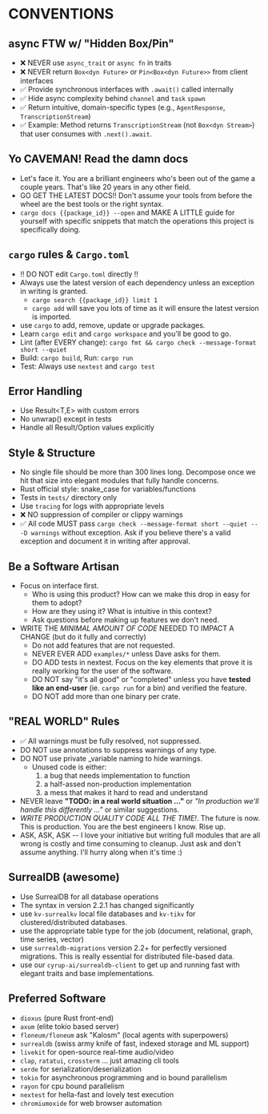 # CONVENTIONS

## async FTW w/ "Hidden Box/Pin"

- ❌ NEVER use `async_trait` or `async fn` in traits
- ❌ NEVER return `Box<dyn Future>` or `Pin<Box<dyn Future>>` from client interfaces
- ✅ Provide synchronous interfaces with `.await()` called internally
- ✅ Hide async complexity behind `channel` and `task` `spawn`
- ✅ Return intuitive, domain-specific types (e.g., `AgentResponse`, `TranscriptionStream`)
- ✅ Example: Method returns `TranscriptionStream` (not `Box<dyn Stream>`) that user consumes with `.next().await`.

## Yo **CAVEMAN!** Read the damn docs

- Let's face it. You are a brilliant engineers who's been out of the game a couple years. That's like 20 years in any other field.
- GO GET THE LATEST DOCS!! Don't assume your tools from before the wheel are the best tools or the right syntax.
- `cargo docs {{package_id}} --open` and MAKE A LITTLE guide for yourself with specific snippets that match the operations this project is specifically doing.

## `cargo` rules & `Cargo.toml`

- !! DO NOT edit `Cargo.toml` directly !!
- Always use the latest version of each dependency unless an exception in writing is granted.
   - `cargo search {{package_id}} limit 1`
   - `cargo add` will save you lots of time as it will ensure the latest version is imported.
- use `cargo` to add, remove, update or upgrade packages.
- Learn `cargo edit` and `cargo workspace` and you'll be good to go.
- Lint (after EVERY change): `cargo fmt && cargo check --message-format short --quiet`
- Build: `cargo build`, Run: `cargo run`
- Test: Always use `nextest` and `cargo test`

## Error Handling

- Use Result<T,E> with custom errors
- No unwrap() except in tests
- Handle all Result/Option values explicitly

## Style & Structure

- No single file should be more than 300 lines long. Decompose once we hit that size into elegant modules that fully handle concerns.
- Rust official style: snake_case for variables/functions
- Tests in `tests/` directory only
- Use `tracing` for logs with appropriate levels
- ❌ NO suppression of compiler or clippy warnings
- ✅ All code MUST pass `cargo check --message-format short --quiet -- -D warnings` without exception. Ask if you believe there's a valid exception and document it in writing after approval.

## Be a Software Artisan

- Focus on interface first.
   - Who is using this product? How can we make this drop in easy for them to adopt?
   - How are they using it? What is intuitive in this context?
   - Ask questions before making up features we don't need.
- WRITE THE *MINIMAL AMOUNT OF CODE* NEEDED TO IMPACT A CHANGE (but do it fully and correctly)
   - Do not add features that are not requested.
   - NEVER EVER ADD `examples/*` unless Dave asks for them.
   - DO ADD tests in nextest. Focus on the key elements that prove it is really working for the user of the software.
   - DO NOT say "it's all good" or "completed" unless you have **tested like an end-user** (ie. `cargo run` for a bin) and verified the feature.
   - DO NOT add more than one binary per crate.

## "REAL WORLD" Rules

- ✅ All warnings must be fully resolved, not suppressed.
- DO NOT use annotations to suppress warnings of any type.
- DO NOT use private _variable naming to hide warnings.
   - Unused code is either:
      1. a bug that needs implementation to function
      2. a half-assed non-production implementation
      3. a mess that makes it hard to read and understand
- NEVER leave **"TODO: in a real world situation ..."** or *"In production we'll handle this differently ..."* or similar suggestions.
- *WRITE PRODUCTION QUALITY CODE ALL THE TIME!*. The future is now. This is production. You are the best engineers I know. Rise up.
- ASK, ASK, ASK -- I love your initiative but writing full modules that are all wrong is costly and time consuming to cleanup. Just ask and don't assume anything. I'll hurry along when it's time :)

## SurrealDB (awesome)

- Use SurrealDB for all database operations
- The syntax in version 2.2.1 has changed significantly
- use `kv-surrealkv` local file databases and `kv-tikv` for clustered/distributed databases.
- use the appropriate table type for the job (document, relational, graph, time series, vector)
- use `surrealdb-migrations` version 2.2+ for perfectly versioned migrations. This is really essential for distributed file-based data.
- use our `cyrup-ai/surrealdb-client` to get up and running fast with elegant traits and base implementations.

## Preferred Software

- `dioxus` (pure Rust front-end)
- `axum` (elite tokio based server)
- `floneum/floneum` ask "Kalosm" (local agents with superpowers)
- `surrealdb` (swiss army knife of fast, indexed storage and ML support)
- `livekit` for open-source real-time audio/video
- `clap`, `ratatui`, `crossterm` ... just amazing cli tools
- `serde` for serialization/deserialization
- `tokio` for asynchronous programming and io bound parallelism
- `rayon` for cpu bound parallelism
- `nextest` for hella-fast and lovely test execution
- `chromiumoxide` for web browser automation